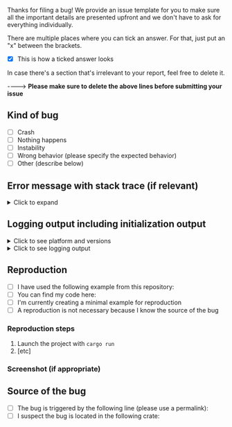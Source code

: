 Thanks for filing a bug! We provide an issue template for you to make sure
all the important details are presented upfront and we don't have to ask
for everything individually.

There are multiple places where you can tick an answer. For that, just put an "x" between the brackets.

* [x] This is how a ticked answer looks

In case there's a section that's irrelevant to your report, feel free to delete it.

----> **Please make sure to delete the above lines before submitting your issue**

## Kind of bug

* [ ] Crash
* [ ] Nothing happens
* [ ] Instability
* [ ] Wrong behavior (please specify the expected behavior)
* [ ] Other (describe below)

## Error message with stack trace (if relevant)

<details><summary>Click to expand</summary>
<pre><code>

[Paste your error and stack trace here]

</code></pre>
</details>

## Logging output including initialization output

<details><summary>Click to see platform and versions</summary>
<pre><code>

[Paste your initialization output here]

</code></pre>
</details>

<details><summary>Click to see logging output</summary>
<pre><code>

[Paste important sections of your logging output]

</code></pre>
</details>

## Reproduction

* [ ] I have used the following example from this repository:
* [ ] You can find my code here:
* [ ] I'm currently creating a minimal example for reproduction
* [ ] A reproduction is not necessary because I know the source of the bug

### Reproduction steps

1. Launch the project with `cargo run`
2. [etc]

### Screenshot (if appropriate)



## Source of the bug

* [ ] The bug is triggered by the following line (please use a permalink):
* [ ] I suspect the bug is located in the following crate:
